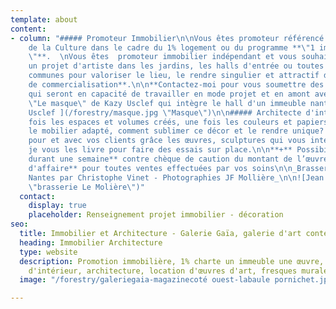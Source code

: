 ```yaml
---
template: about
content:
- column: "##### Promoteur Immobilier\n\nVous êtes promoteur référencé auprès du Ministère
    de la Culture dans le cadre du 1% logement ou du programme **\"1 immeuble 1 œuvre
    \"**.  \nVous êtes  promoteur immobilier indépendant et vous souhaitez intégrer
    un projet d'artiste dans les jardins, les halls d'entrée ou toutes autres parties
    communes pour valoriser le lieu, le rendre singulier et attractif dans votre **stratégie
    de commercialisation**.\n\n**Contactez-moi pour vous soumettre des noms d'artistes**
    qui seront en capacité de travailler en mode projet et en amont avec les architectes.\n\n_Installation
    \"Le masque\" de Kazy Usclef qui intègre le hall d'un immeuble nantais en 2020._\n\n![Kazy
    Usclef ](/forestry/masque.jpg \"Masque\")\n\n##### Architecte d'intérieur\n\nUne
    fois les espaces et volumes créés, une fois les couleurs et papiers peints retenus,
    le mobilier adapté, comment sublimer ce décor et le rendre unique?  \n  \nSélectionnez
    pour et avec vos clients grâce les œuvres, sculptures qui vous interpellent et
    je vous les livre pour faire des essais sur place.\n\n**+** Possibilité de **prêt
    durant une semaine** contre chèque de caution du montant de l’œuvre.\n\n**++ Apport
    d'affaire** pour toutes ventes effectuées par vos soins\n\n_Brasserie Le Molière
    Nantes par Christophe Vinet - Photographies JF Mollière_\n\n![Jean François Mollière](/forestry/galeriegaia@brasserielemoliere@jeanfrancoismoliere.jpg
    \"brasserie Le Molière\")"
  contact:
    display: true
    placeholder: Renseignement projet immobilier - décoration
seo:
  title: Immobilier et Architecture - Galerie Gaïa, galerie d'art contemporain
  heading: Immobilier Architecture
  type: website
  description: Promotion immobilière, 1% charte un immeuble une œuvre, décoration
    d'intérieur, architecture, location d'œuvres d'art, fresques murales, street art...
  image: "/forestry/galeriegaia-magazinecoté ouest-labaule pornichet.jpg"

---
```

